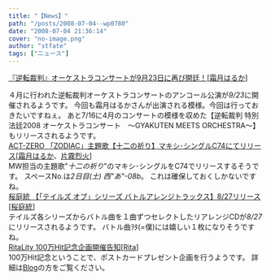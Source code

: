 ```yaml
---
title: "【News】"
path: "/posts/2008-07-04--wp0780"
date: "2008-07-04 21:36:14"
cover: "no-image.png"
author: "stfate"
tags: ["ニュース"]
---
```


<style type="text/css">
<!--
p {white-space: pre-wrap};
-->
</style>

<a class="topics" href="http://news.dengeki.com/elem/000/000/091/91020/" target="_blank">『逆転裁判』オーケストラコンサートが9月23日に再び開廷！</a><span class="junre">[<a href="http://shimotsukin.com/" target="_blank">霜月はるか</a>]</span>
<div class="news">４月に行われた逆転裁判オーケストラコンサートのアンコール公演が<em>9/23</em>に開催されるようです。
今回も霜月はるかさんが出演される模様。今回は行っておきたいですねぇ。
あと7/16に4月のコンサートの模様を収めた【逆転裁判 特別法廷2008 オーケストラコンサート　～GYAKUTEN MEETS ORCHESTRA～】もリリースされるようです。</div>
<a class="topics" href="http://www.act-zero.net/" target="_blank">ACT-ZERO 「ZODIAC」主題歌【十二の祈り】マキシ･シングルC74にてリリース</a><span class="junre">[<a href="http://shimotsukin.com/" target="_blank">霜月はるか</a>、<a href="http://www.rekka.jp/" target="_blank">片霧烈火</a>]</span>
<div class="news">MW担当の主題歌"<em>十二の祈り</em>"のマキシ･シングルをC74でリリースするそうです。
スペースNo.は<em>2日目(土) 西"あ"-08b</em>。
これは確保しておくしかないですね。</div>
<a class="topics" href="http://www.team-e.co.jp/products/kdsd-00230.html" target="_blank">桜庭統 【「テイルズ オブ」シリーズ バトルアレンジトラックス】8/27リリース</a><span class="junre">[<a href="http://www.team-e.co.jp/sakuraba/" target="_blank">桜庭統</a>]</span>
<div class="news">テイルズ各シリーズからバトル曲を１曲ずつセレクトしたリアレンジCDが<em>8/27</em>にリリースされるようです。
バトル曲ｦﾀ(=僕)には嬉しい１枚になりそうですね。</div>
<a class="topics" href="http://ritarita.jp/" target="_blank">RitaLity 100万Hit記念企画開催告知</a><span class="junre">[<a href="http://ritarita.jp/" target="_blank">Rita</a>]</span>
<div class="news">100万Hit記念ということで、ポストカードプレゼント企画を行うようです。
詳細は<a href="http://ritarita.jugem.jp/" target="_blank">Blog</a>の方をご覧ください。</div>
